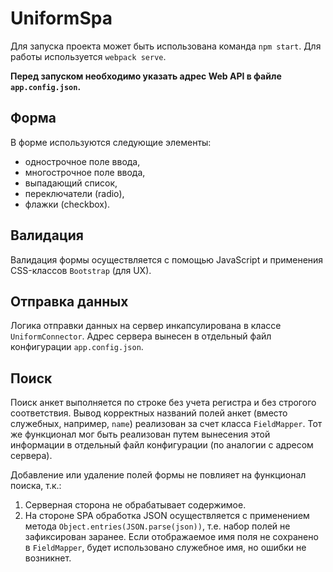 # UniformSpa
Для запуска проекта может быть использована команда `npm start`. Для работы используется `webpack serve`.  

**Перед запуском необходимо указать адрес Web API в файле `app.config.json`.**
## Форма
В форме используются следующие элементы:
* однострочное поле ввода,
* многострочное поле ввода,
* выпадающий список,
* переключатели (radio),
* флажки (checkbox).
## Валидация
Валидация формы осуществляется с помощью JavaScript и применения CSS-классов `Bootstrap` (для UX).
## Отправка данных
Логика отправки данных на сервер инкапсулирована в классе `UniformConnector`. Адрес сервера вынесен в отдельный файл конфигурации `app.config.json`.
## Поиск
Поиск анкет выполняется по строке без учета регистра и без строгого соответствия. Вывод корректных названий полей анкет (вместо служебных, например, `name`) реализован за счет класса `FieldMapper`. Тот же функционал мог быть реализован путем вынесения этой информации в отдельный файл конфигурации (по аналогии с адресом сервера).  

Добавление или удаление полей формы не повлияет на функционал поиска, т.к.:
1. Серверная сторона не обрабатывает содержимое.
2. На стороне SPA обработка JSON осуществляется с применением метода `Object.entries(JSON.parse(json))`, т.е. набор полей не зафиксирован заранее. Если отображаемое имя поля не сохранено в `FieldMapper`, будет использовано служебное имя, но ошибки не возникнет.
